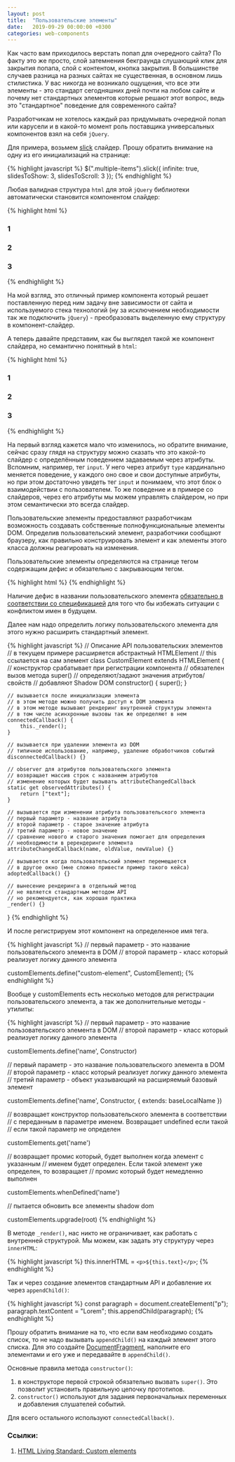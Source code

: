 ```yaml
---
layout: post
title:  "Пользовательские элементы"
date:   2019-09-29 00:00:00 +0300
categories: web-components
---
```


Как часто вам приходилось верстать попап для очередного сайта? По факту это же просто, слой затемнения бекграунда слушающий клик для закрытия попапа, слой с контентом, кнопка закрытия. В большинстве случаев разница на разных сайтах не существенная, в основном лишь стилистика. У вас никогда не возникало ощущения, что все эти элементы - это стандарт сегодняшних дней почти на любом сайте и почему нет стандартных элементов которые решают этот вопрос, ведь это "стандартное" поведение для современного сайта?

Разработчикам не хотелось каждый раз придумывать очередной попап или карусели и в какой-то момент роль поставщика универсальных компонентов взял на себя `jQuery`.

Для примера, возьмем [slick](https://kenwheeler.github.io/slick/) слайдер. Прошу обратить внимание на одну из его инициализаций на странице:

{% highlight javascript %}
$(".multiple-items").slick({
    infinite: true,
    slidesToShow: 3,
    slidesToScroll: 3
});
{% endhighlight %}
    
Любая валидная структура `html` для этой `jQuery` библиотеки автоматически становится компонентом слайдер:

{% highlight html %}
<div class="multiple-items">
    <div>
        <h3>1</h3>
    </div>
    <div>
        <h3>2</h3>
    </div>
    <div>
        <h3>3</h3>
    </div>
    <!-- .... -->
</div>
{% endhighlight %}    

На мой взгляд, это отличный пример компонента который решает поставленную перед ним задачу вне зависимости от сайта и используемого стека технологий (ну за исключением необходимости так же подключить `jQuery`) - преобразовать выделенную ему структуру в компонент-слайдер.

А теперь давайте представим, как бы выглядел такой же компонент слайдера, но семантично понятный в `html`:

{% highlight html %}
<uc-slider
    infinite="true"
    slidesToShow="3"
    slidesToScroll="3">
    <div>
        <h3>1</h3>
    </div>
    <div>
        <h3>2</h3>
    </div>
    <div>
        <h3>3</h3>
    </div>
    <!-- .... -->
</uc-slider>
{% endhighlight %} 

На первый взгляд кажется мало что изменилось, но обратите внимание, сейчас сразу глядя на структуру можно сказать что это какой-то слайдер с определённым поведением задаваемым через атрибуты. Вспомним, например, тег `input`. У него через атрибут `type` кардинально меняется поведение, у каждого оно свое и свои доступные атрибуты, но при этом достаточно увидеть тег `input` и понимаем, что этот блок о взаимодействии с пользователем. То же поведение и в примере со слайдеров, через его атрибуты мы можем управлять слайдером, но при этом семантически это всегда слайдер.

Пользовательские элементы предоставляют разработчикам возможность создавать собственные полнофункциональные элементы DOM. Определив пользовательский элемент, разработчики сообщают браузеру, как правильно конструировать элемент и как элементы этого класса должны реагировать на изменения.

Пользовательские элементы определяются на странице тегом содержащим дефис и обязательно с закрывающим тегом.

{% highlight html %}
<custom-element text="lorem"></custom-element>
{% endhighlight %}

Наличие дефис в названии пользовательского элемента [обязательно в соответствии со спецификацией](https://html.spec.whatwg.org/#valid-custom-element-name) для того что бы избежать ситуации с конфликтом имен в будущем.

Далее нам надо определить логику пользовательского элемента для этого нужно расширить стандартный элемент.

{% highlight javascript %}
// Описание API пользовательских элементов 
// в текущем примере расширяется абстрактный HTMLElement 
// this ссылается на сам элемент 
class CustomElement extends HTMLElement { 
    // конструктор срабатывает при регистрации компонента 
    // обязателен вызов метода super() 
    // определяют/задают значения атрибутов/свойств 
    // добавляют Shadow DOM 
    constructor() { 
        super(); 
    } 

    // вызывается после инициализации элемента 
    // в этом методе можно получить доступ к DOM элемента 
    // в этом методе вызывают рендеринг внутренней структуры элемента 
    // в том числе асинхронные вызовы так же определяют в нем 
    connectedCallback() { 
        this._render();
    }

    // вызывается при удалении элемента из DOM 
    // типичное использование, например, удаление обработчиков событий
    disconnectedCallback() {} 

    // observer для атрибутов пользовательского элемента 
    // возвращает массив строк с названием атрибутов 
    // изменение которых будет вызывать attributeChangedCallback 
    static get observedAttributes() { 
        return ["text"];
    }

    // вызывается при изменении атрибута пользовательского элемента 
    // первый параметр - название атрибута 
    // второй параметр - старое значение атрибута 
    // третий параметр - новое значение 
    // сравнение нового и старого значения помогает для определения 
    // необходимости в ререндеринге элемента 
    attributeChangedCallback(name, oldValue, newValue) {} 

    // вызывается когда пользовательский элемент перемещается 
    // в другое окно (мне сложно привести пример такого кейса) 
    adoptedCallback() {} 

    // вынесение рендеринга в отдельный метод 
    // не является стандартным методом API 
    // но рекомендуется, как хорошая практика 
    _render() {} 
}
{% endhighlight %}

И после регистрируем этот компонент на определенное имя тега.

{% highlight javascript %}
// первый параметр - это название пользовательского элемента в DOM 
// второй параметр - класс который реализует логику данного элемента 

customElements.define("сustom-element", CustomElement);
{% endhighlight %}

Вообще у customElements есть несколько методов для регистрации пользовательского элемента, а так же дополнительные методы - утилиты:

{% highlight javascript %}
// первый параметр - это название пользовательского элемента в DOM 
// второй параметр - класс который реализует логику данного элемента 

customElements.define('name', Constructor) 

// первый параметр - это название пользовательского элемента в DOM 
// второй параметр - класс который реализует логику данного элемента 
// третий параметр - объект указывающий на расширяемый базовый элемент
	
customElements.define('name', Constructor, { extends: baseLocalName }) 

// возвращает конструктор пользовательского элемента в соответствии 
// с переданным в параметре именем. Возвращает undefined если такой 
// если такой параметр не определен 

customElements.get('name') 

// возвращает промис который, будет выполнен когда элемент с указанным 
// именем будет определен. Если такой элемент уже определен, то возвращает 
// промис который будет немедленно выполнен

customElements.whenDefined('name') 

// пытается обновить все элементы shadow dom 

customElements.upgrade(root)
{% endhighlight %}

В методе `_render()`, нас никто не ограничивает, как работать с внутренней структурой. Мы можем, как задать эту структуру через `innerHTML`:

{% highlight javascript %}
this.innerHTML = `<p>${this.text}</p>`;
{% endhighlight %}

Так и через создание элементов стандартным API и добавление их через `appendChild()`:

{% highlight javascript %}
const paragraph = document.createElement("p"); 
paragraph.textContent = "Lorem"; 
this.appendChild(paragraph);
{% endhighlight %}

Прошу обратить внимание на то, что если вам необходимо создать список, то не надо вызывать `appendChild()` на каждый элемент этого списка. Для это создайте [DocumentFragment](https://developer.mozilla.org/ru/docs/Web/API/DocumentFragment), наполните его элементами и его уже и передавайте в `appendChild()`.

Основные правила метода `constructor()`:

1. в конструкторе первой строкой обязательно вызвать `super()`. Это позволит установить правильную цепочку прототипов.
2. `constructor()` используют для задания первоначальных переменных и добавления слушателей событий.

Для всего остального используют `connectedCallback()`.

### Ссылки:

1. [HTML Living Standard: Custom elements](https://html.spec.whatwg.org/#custom-elements)